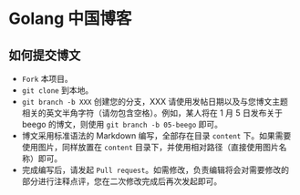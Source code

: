 Golang 中国博客
======

## 如何提交博文

- `Fork` 本项目。
- `git clone` 到本地。
- `git branch -b XXX` 创建您的分支，XXX 请使用发帖日期以及与您博文主题相关的英文半角字符（请勿包含空格）。例如，某人将在 1 月 5 日发布关于 beego 的博文，则使用 `git branch -b 05-beego` 即可。
- 博文采用标准语法的 Markdown 编写，全部存在目录 `content` 下。如果需要使用图片，同样放置在 `content` 目录下，并使用相对路径（直接使用图片名称）即可。
- 完成编写后，请发起 `Pull request`。如需修改，负责编辑将会对需要修改的部分进行注释点评，您在二次修改完成后再次发起即可。